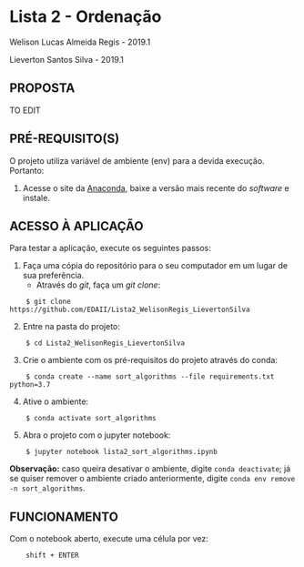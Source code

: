 Lista 2 - Ordenação
=========================
Welison Lucas Almeida Regis - 2019.1

Lieverton Santos Silva - 2019.1

## PROPOSTA

TO EDIT


## PRÉ-REQUISITO(S)
O projeto utiliza variável de ambiente (env) para a devida execução. Portanto:

1. Acesse o site da [Anaconda](https://www.anaconda.com/distribution/), baixe a versão mais recente do _software_ e instale.


## ACESSO À APLICAÇÃO
Para testar a aplicação, execute os seguintes passos:
1. Faça uma cópia do repositório para o seu computador em um lugar de sua preferência.
	* Através do _git_, faça um _git clone_:

```
    $ git clone https://github.com/EDAII/Lista2_WelisonRegis_LievertonSilva
```

2. Entre na pasta do projeto:
```
    $ cd Lista2_WelisonRegis_LievertonSilva
```

3. Crie o ambiente com os pré-requisitos do projeto através do conda:
```
    $ conda create --name sort_algorithms --file requirements.txt python=3.7
```

4. Ative o ambiente:
```
    $ conda activate sort_algorithms
```

5. Abra o projeto com o jupyter notebook:
```
    $ jupyter notebook lista2_sort_algorithms.ipynb
```

**Observação:** caso queira desativar o ambiente, digite `conda deactivate`; já se quiser remover o ambiente criado anteriormente, digite `conda env remove -n sort_algorithms`.

## FUNCIONAMENTO
Com o notebook aberto, execute uma célula por vez:

```
    shift + ENTER
``` 
